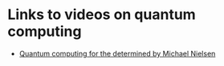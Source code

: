 # Links to videos on quantum computing
  - [Quantum computing for the determined by Michael Nielsen](https://www.youtube.com/watch?v=X2q1PuI2RFI&list=PL1826E60FD05B44E4)
  
